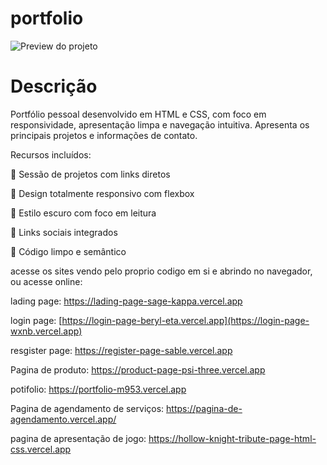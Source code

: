# portfolio


![Preview do projeto]([https://raw.githubusercontent.com/SEU-USUARIO/NOME-DO-REPO/main/img/preview.png](https://github.com/Kyotarou-dev12/portfolio/blob/main/img/PotifolioPreview.PNG?raw=true))

# Descrição

Portfólio pessoal desenvolvido em HTML e CSS, com foco em responsividade, apresentação limpa e navegação intuitiva. Apresenta os principais projetos e informações de contato.

Recursos incluídos:

📁 Sessão de projetos com links diretos

📱 Design totalmente responsivo com flexbox

🌙 Estilo escuro com foco em leitura

🔗 Links sociais integrados

📄 Código limpo e semântico

acesse os sites vendo pelo proprio codigo em si e abrindo no navegador, ou acesse online:

lading page:
https://lading-page-sage-kappa.vercel.app

login page:
[https://login-page-beryl-eta.vercel.app](https://login-page-wxnb.vercel.app)

resgister page:
https://register-page-sable.vercel.app

Pagina de produto: https://product-page-psi-three.vercel.app

potifolio:
https://portfolio-m953.vercel.app

Pagina de agendamento de serviços:
https://pagina-de-agendamento.vercel.app/

pagina de apresentação de jogo:
https://hollow-knight-tribute-page-html-css.vercel.app
